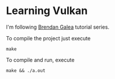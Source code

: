 # Learning Vulkan

I'm following [Brendan Galea](https://www.youtube.com/@BrendanGalea) tutorial series.

To compile the project just execute 
```
make
```

To compile and run, execute
```
make && ./a.out
```